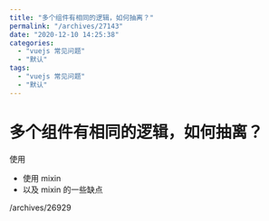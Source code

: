 ```yaml
---
title: "多个组件有相同的逻辑，如何抽离？"
permalink: "/archives/27143"
date: "2020-12-10 14:25:38"
categories: 
  - "vuejs 常见问题"
  - "默认"
tags: 
  - "vuejs 常见问题"
  - "默认"
---
```


# 多个组件有相同的逻辑，如何抽离？

使用

- 使用 mixin
- 以及 mixin 的一些缺点

/archives/26929
